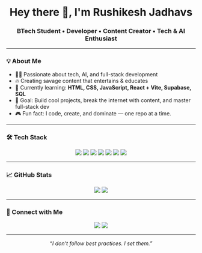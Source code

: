 <h1 align="center">Hey there 👋, I'm Rushikesh Jadhavs</h1>
<h3 align="center">BTech Student • Developer • Content Creator • Tech & AI Enthusiast</h3>

---

### 💡 About Me  
- 👨‍💻 Passionate about tech, AI, and full-stack development  
- 🔥 Creating savage content that entertains & educates  
- 🌱 Currently learning: **HTML, CSS, JavaScript, React + Vite, Supabase, SQL**  
- 🎯 Goal: Build cool projects, break the internet with content, and master full-stack dev  
- 🎮 Fun fact: I code, create, and dominate — one repo at a time.

---

### 🛠️ Tech Stack  
<div align="center">
  <img src="https://img.shields.io/badge/HTML5-E34F26?style=for-the-badge&logo=html5&logoColor=white" />
  <img src="https://img.shields.io/badge/CSS3-1572B6?style=for-the-badge&logo=css3&logoColor=white" />
  <img src="https://img.shields.io/badge/JavaScript-F7DF1E?style=for-the-badge&logo=javascript&logoColor=black" />
  <img src="https://img.shields.io/badge/React-20232A?style=for-the-badge&logo=react&logoColor=61DAFB" />
  <img src="https://img.shields.io/badge/Vite-646CFF?style=for-the-badge&logo=vite&logoColor=white" />
  <img src="https://img.shields.io/badge/Supabase-3ECF8E?style=for-the-badge&logo=supabase&logoColor=white" />
  <img src="https://img.shields.io/badge/SQL-4479A1?style=for-the-badge&logo=postgresql&logoColor=white" />
</div>

---

### 📈 GitHub Stats  
<p align="center">
  <img src="https://github-readme-stats.vercel.app/api?username=LordRushii&show_icons=true&theme=tokyonight" />
  <img src="https://github-readme-streak-stats.herokuapp.com?user=LordRushii&theme=tokyonight" />
</p>

---

### 🔗 Connect with Me  
<p align="center">
  <a href="https://www.instagram.com/yourusername" target="_blank"><img src="https://img.shields.io/badge/Instagram-E4405F?style=for-the-badge&logo=instagram&logoColor=white" /></a>
  <a href="https://www.linkedin.com/in/yourusername" target="_blank"><img src="https://img.shields.io/badge/LinkedIn-0A66C2?style=for-the-badge&logo=linkedin&logoColor=white" /></a>
</p>

---

<!-- Savage mode ON -->
<p align="center"><i>“I don’t follow best practices. I set them.”</i></p>

